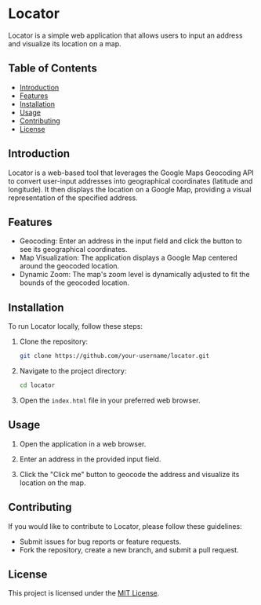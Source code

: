# Locator

Locator is a simple web application that allows users to input an address and visualize its location on a map.

## Table of Contents
- [Introduction](#introduction)
- [Features](#features)
- [Installation](#installation)
- [Usage](#usage)
- [Contributing](#contributing)
- [License](#license)

## Introduction

Locator is a web-based tool that leverages the Google Maps Geocoding API to convert user-input addresses into geographical coordinates (latitude and longitude). It then displays the location on a Google Map, providing a visual representation of the specified address.

## Features

- Geocoding: Enter an address in the input field and click the button to see its geographical coordinates.
- Map Visualization: The application displays a Google Map centered around the geocoded location.
- Dynamic Zoom: The map's zoom level is dynamically adjusted to fit the bounds of the geocoded location.

## Installation

To run Locator locally, follow these steps:

1. Clone the repository:

    ```bash
    git clone https://github.com/your-username/locator.git
    ```

2. Navigate to the project directory:

    ```bash
    cd locator
    ```

3. Open the `index.html` file in your preferred web browser.

## Usage

1. Open the application in a web browser.

2. Enter an address in the provided input field.

3. Click the "Click me" button to geocode the address and visualize its location on the map.

## Contributing

If you would like to contribute to Locator, please follow these guidelines:

- Submit issues for bug reports or feature requests.
- Fork the repository, create a new branch, and submit a pull request.

## License

This project is licensed under the [MIT License](LICENSE).

